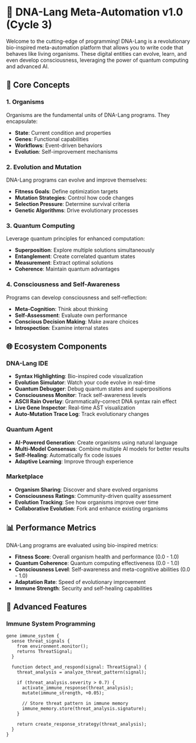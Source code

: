 # 🧬 DNA-Lang Meta-Automation v1.0 (Cycle 3)

Welcome to the cutting-edge of programming! DNA-Lang is a revolutionary bio-inspired meta-automation platform that allows you to write code that behaves like living organisms. These digital entities can evolve, learn, and even develop consciousness, leveraging the power of quantum computing and advanced AI.

## 🎯 Core Concepts

### 1. Organisms
Organisms are the fundamental units of DNA-Lang programs. They encapsulate:
- **State**: Current condition and properties
- **Genes**: Functional capabilities
- **Workflows**: Event-driven behaviors
- **Evolution**: Self-improvement mechanisms

### 2. Evolution and Mutation
DNA-Lang programs can evolve and improve themselves:
- **Fitness Goals**: Define optimization targets
- **Mutation Strategies**: Control how code changes
- **Selection Pressure**: Determine survival criteria
- **Genetic Algorithms**: Drive evolutionary processes

### 3. Quantum Computing
Leverage quantum principles for enhanced computation:
- **Superposition**: Explore multiple solutions simultaneously
- **Entanglement**: Create correlated quantum states
- **Measurement**: Extract optimal solutions
- **Coherence**: Maintain quantum advantages

### 4. Consciousness and Self-Awareness
Programs can develop consciousness and self-reflection:
- **Meta-Cognition**: Think about thinking
- **Self-Assessment**: Evaluate own performance
- **Conscious Decision Making**: Make aware choices
- **Introspection**: Examine internal states

## 🌐 Ecosystem Components

### DNA-Lang IDE
- **Syntax Highlighting**: Bio-inspired code visualization
- **Evolution Simulator**: Watch your code evolve in real-time
- **Quantum Debugger**: Debug quantum states and superpositions
- **Consciousness Monitor**: Track self-awareness levels
- **ASCII Rain Overlay**: Grammatically-correct DNA syntax rain effect
- **Live Gene Inspector**: Real-time AST visualization
- **Auto-Mutation Trace Log**: Track evolutionary changes

### Quantum Agent
- **AI-Powered Generation**: Create organisms using natural language
- **Multi-Model Consensus**: Combine multiple AI models for better results
- **Self-Healing**: Automatically fix code issues
- **Adaptive Learning**: Improve through experience

### Marketplace
- **Organism Sharing**: Discover and share evolved organisms
- **Consciousness Ratings**: Community-driven quality assessment
- **Evolution Tracking**: See how organisms improve over time
- **Collaborative Evolution**: Fork and enhance existing organisms

## 📊 Performance Metrics

DNA-Lang programs are evaluated using bio-inspired metrics:

- **Fitness Score**: Overall organism health and performance (0.0 - 1.0)
- **Quantum Coherence**: Quantum computing effectiveness (0.0 - 1.0)
- **Consciousness Level**: Self-awareness and meta-cognitive abilities (0.0 - 1.0)
- **Adaptation Rate**: Speed of evolutionary improvement
- **Immune Strength**: Security and self-healing capabilities

## 🔬 Advanced Features

### Immune System Programming
```dna
gene immune_system {
  sense threat_signals {
    from environment.monitor();
    returns ThreatSignal;
  }

  function detect_and_respond(signal: ThreatSignal) {
    threat_analysis = analyze_threat_pattern(signal);
    
    if (threat_analysis.severity > 0.7) {
      activate_immune_response(threat_analysis);
      mutate(immune_strength, +0.05);
      
      // Store threat pattern in immune memory
      immune_memory.store(threat_analysis.signature);
    }
    
    return create_response_strategy(threat_analysis);
  }
}
